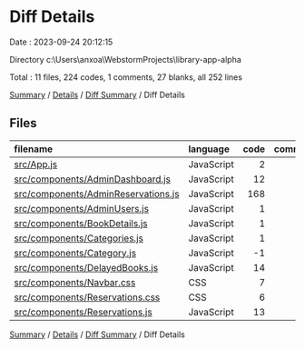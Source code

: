 # Diff Details

Date : 2023-09-24 20:12:15

Directory c:\\Users\\anxoa\\WebstormProjects\\library-app-alpha

Total : 11 files,  224 codes, 1 comments, 27 blanks, all 252 lines

[Summary](results.md) / [Details](details.md) / [Diff Summary](diff.md) / Diff Details

## Files
| filename | language | code | comment | blank | total |
| :--- | :--- | ---: | ---: | ---: | ---: |
| [src/App.js](/src/App.js) | JavaScript | 2 | 0 | 0 | 2 |
| [src/components/AdminDashboard.js](/src/components/AdminDashboard.js) | JavaScript | 12 | 0 | 0 | 12 |
| [src/components/AdminReservations.js](/src/components/AdminReservations.js) | JavaScript | 168 | 3 | 25 | 196 |
| [src/components/AdminUsers.js](/src/components/AdminUsers.js) | JavaScript | 1 | 0 | 0 | 1 |
| [src/components/BookDetails.js](/src/components/BookDetails.js) | JavaScript | 1 | 0 | 0 | 1 |
| [src/components/Categories.js](/src/components/Categories.js) | JavaScript | 1 | 0 | 0 | 1 |
| [src/components/Category.js](/src/components/Category.js) | JavaScript | -1 | 0 | 0 | -1 |
| [src/components/DelayedBooks.js](/src/components/DelayedBooks.js) | JavaScript | 14 | 0 | 1 | 15 |
| [src/components/Navbar.css](/src/components/Navbar.css) | CSS | 7 | -2 | 1 | 6 |
| [src/components/Reservations.css](/src/components/Reservations.css) | CSS | 6 | 0 | 0 | 6 |
| [src/components/Reservations.js](/src/components/Reservations.js) | JavaScript | 13 | 0 | 0 | 13 |

[Summary](results.md) / [Details](details.md) / [Diff Summary](diff.md) / Diff Details